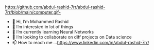 https://github.com/abdul-rashid-7rr/abdul-rashid-7rr/blob/main/computer.gif- 
- 👋 Hi, I’m Mohammed Rashid
- 👀 I’m interested in lot of things
- 🌱 I’m currently learning Neural Networks
- 💞️ I’m looking to collaborate on diff projects on Data science
- 📫 How to reach me ...https://www.linkedin.com/in/abdul-rashid-7rr/


<!---
abdul-rashid-7rr/abdul-rashid-7rr is a ✨ special ✨ repository because its `README.md` (this file) appears on your GitHub profile.
You can click the Preview link to take a look at your changes.
--->
